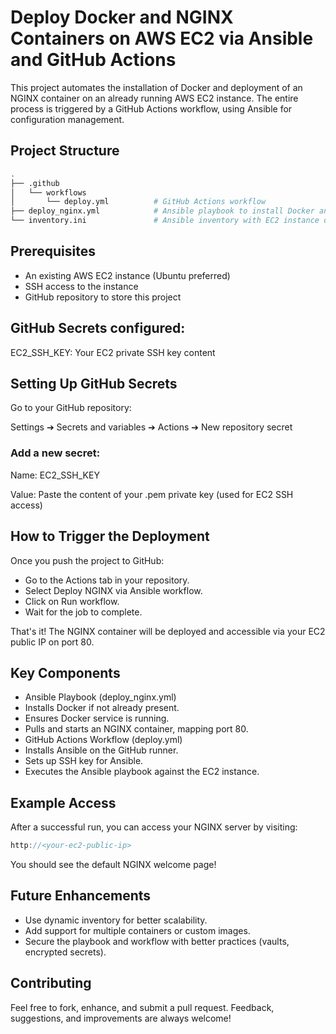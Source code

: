 # Deploy Docker and NGINX Containers on AWS EC2 via Ansible and GitHub Actions
This project automates the installation of Docker and deployment of an NGINX container on an already running AWS EC2 instance.
The entire process is triggered by a GitHub Actions workflow, using Ansible for configuration management.

## Project Structure
```bash
.
├── .github
│   └── workflows
│       └── deploy.yml          # GitHub Actions workflow
├── deploy_nginx.yml            # Ansible playbook to install Docker and deploy NGINX
└── inventory.ini               # Ansible inventory with EC2 instance details
```

## Prerequisites
* An existing AWS EC2 instance (Ubuntu preferred)
* SSH access to the instance
* GitHub repository to store this project

## GitHub Secrets configured:

EC2_SSH_KEY: Your EC2 private SSH key content

## Setting Up GitHub Secrets
Go to your GitHub repository:

Settings ➔ Secrets and variables ➔ Actions ➔ New repository secret

### Add a new secret:

Name: EC2_SSH_KEY

Value: Paste the content of your .pem private key (used for EC2 SSH access)

## How to Trigger the Deployment
Once you push the project to GitHub:

* Go to the Actions tab in your repository.
* Select Deploy NGINX via Ansible workflow.
* Click on Run workflow.
* Wait for the job to complete.

That's it! 
The NGINX container will be deployed and accessible via your EC2 public IP on port 80.

## Key Components
* Ansible Playbook (deploy_nginx.yml)
* Installs Docker if not already present.
* Ensures Docker service is running.
* Pulls and starts an NGINX container, mapping port 80.
* GitHub Actions Workflow (deploy.yml)
* Installs Ansible on the GitHub runner.
* Sets up SSH key for Ansible.
* Executes the Ansible playbook against the EC2 instance.

## Example Access
After a successful run, you can access your NGINX server by visiting:

```cpp
http://<your-ec2-public-ip>
```

You should see the default NGINX welcome page!

## Future Enhancements
* Use dynamic inventory for better scalability.
* Add support for multiple containers or custom images.
* Secure the playbook and workflow with better practices (vaults, encrypted secrets).

## Contributing
Feel free to fork, enhance, and submit a pull request.
Feedback, suggestions, and improvements are always welcome!
